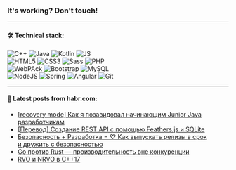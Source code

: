 ### It's working? Don't touch!

---

#### 🛠️ Technical stack:

![C++](https://img.shields.io/badge/C++-informational?logo=c%2B%2B&style=flat&logoColor=white&color=9C033A)
![Java](https://img.shields.io/badge/Java-informational?logo=java&style=flat&logoColor=white&color=007396)
![Kotlin](https://img.shields.io/badge/Kotlin-informational?logo=Kotlin&style=flat&logoColor=white&color=0095D5)
![JS](https://img.shields.io/badge/JS-informational?logo=javaScript&style=flat&logoColor=black&color=F7Df1E) <br>
![HTML5](https://img.shields.io/badge/HTML5-informational?logo=html5&style=flat&logoColor=white&color=E34F26)
![CSS3](https://img.shields.io/badge/CSS3-informational?logo=css3&style=flat&logoColor=white&color=157286)
![Sass](https://img.shields.io/badge/Saas-informational?logo=sass&style=flat&logoColor=white&color=hotpink)
![PHP](https://img.shields.io/badge/PHP-informational?logo=php&style=flat&logoColor=white&color=777BB4) <br>
![WebPAck](https://img.shields.io/badge/WebPack-informational?logo=webPack&style=flat&logoColor=white&color=FF6F00)
![Bootstrap](https://img.shields.io/badge/Bootstrap-informational?logo=Bootstrap&style=flat&logoColor=white&color=7952B3)
![MySQL](https://img.shields.io/badge/MySQL-informational?logo=MySQL&style=flat&logoColor=white&color=00f) <br>
![NodeJS](https://img.shields.io/badge/NodeJS-informational?logo=node.js&style=flat&logoColor=white&color=43853D)
![Spring](https://img.shields.io/badge/Spring-informational?logo=Spring&style=flat&logoColor=white&color=0A9EDC)
![Angular](https://img.shields.io/badge/Vue-informational?logo=vue.js&style=flat&logoColor=white&color=red)
![Git](https://img.shields.io/badge/Git-informational?logo=git&style=flat&logoColor=white&color=darkorange)

___

#### 💬 Latest posts from habr.com:

<!-- BLOG-POST-LIST:START -->
- [[recovery mode] Как я позавидовал начинающим Junior Java разработчикам](https://habr.com/ru/post/667130/?utm_source=habrahabr&utm_medium=rss&utm_campaign=667130)
- [[Перевод] Создание REST API с помощью Feathers.js и SQLite](https://habr.com/ru/post/665940/?utm_source=habrahabr&utm_medium=rss&utm_campaign=665940)
- [Безопасность + Разработка = ♡ Как выпускать релизы в срок и дружить с безопасностью](https://habr.com/ru/post/667968/?utm_source=habrahabr&utm_medium=rss&utm_campaign=667968)
- [Go против Rust — производительность вне конкуренции](https://habr.com/ru/post/668166/?utm_source=habrahabr&utm_medium=rss&utm_campaign=668166)
- [RVO и NRVO в C++17](https://habr.com/ru/post/666330/?utm_source=habrahabr&utm_medium=rss&utm_campaign=666330)
<!-- BLOG-POST-LIST:END -->
